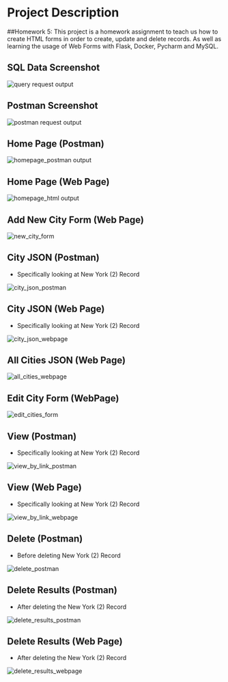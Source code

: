 # Project Description
##Homework 5:
This project is a homework assignment to teach us how to create HTML forms in order to
create, update and delete records. As well as learning the usage of Web Forms with
Flask, Docker, Pycharm and MySQL.


## SQL Data Screenshot
![query request output](screenshots/query.png)

## Postman Screenshot
![postman request output](screenshots/postman.png)

## Home Page (Postman)
![homepage_postman output](screenshots/homepage_postman.png)

## Home Page (Web Page)
![homepage_html output](screenshots/homepage_html.png)

## Add New City Form (Web Page)
![new_city_form](screenshots/add_new_city_html.png)

## City JSON (Postman)
* Specifically looking at New York (2) Record

![city_json_postman](screenshots/city_postman.png)

## City JSON (Web Page)
* Specifically looking at New York (2) Record

![city_json_webpage](screenshots/city_html.png)

## All Cities JSON (Web Page)
![all_cities_webpage](screenshots/cities_html.png)

## Edit City Form (WebPage)
![edit_cities_form](screenshots/city_edit_html.png)

## View (Postman)
* Specifically looking at New York (2) Record

![view_by_link_postman](screenshots/view_postman.png)

## View (Web Page)
* Specifically looking at New York (2) Record

![view_by_link_webpage](screenshots/view_html.png)

## Delete (Postman)
* Before deleting New York (2) Record

![delete_postman](screenshots/delete_postman.png)

## Delete Results (Postman)
* After deleting the New York (2) Record

![delete_results_postman](screenshots/delete_postman_results.png)

## Delete Results (Web Page)
* After deleting the New York (2) Record

![delete_results_webpage](screenshots/delete_html.png)